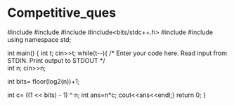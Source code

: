 # Competitive_ques

#include <cmath>
#include <cstdio>
#include <vector>
#include<bits/stdc++.h>
#include <iostream>
#include <algorithm>
using namespace std;


int main() {
    int t;
    cin>>t;
    while(t--){
    /* Enter your code here. Read input from STDIN. Print output to STDOUT */   
    int n;
    cin>>n;
  
   int bits= floor(log2(n))+1;
 
   int c= ((1 << bits) - 1) ^ n;
    int ans=n*c;
    cout<<ans<<endl;}
    return 0;
}
